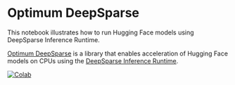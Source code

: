 # Optimum DeepSparse

This notebook illustrates how to run Hugging Face models using DeepSparse Inference Runtime.

[Optimum DeepSparse](https://github.com/neuralmagic/optimum-deepsparse) is a library that enables acceleration of Hugging Face models on CPUs using the [DeepSparse Inference Runtime](https://github.com/neuralmagic/deepsparse). 

[![Colab](https://colab.research.google.com/assets/colab-badge.svg)](https://colab.research.google.com/github/neuralmagic/notebooks/blob/main/notebooks/optimum-deepsparse/optimum-deepsparse.ipynb)
